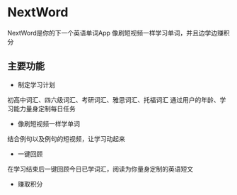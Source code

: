 # NextWord

NextWord是你的下一个英语单词App
像刷短视频一样学习单词，并且边学边赚积分

## 主要功能
- 制定学习计划

初高中词汇、四六级词汇、考研词汇、雅思词汇、托福词汇
通过用户的年龄、学习能力量身定制每日任务

- 像刷短视频一样学单词

结合例句以及例句的短视频，让学习动起来

- 一键回顾

在学习结束后一键回顾今日已学词汇，阅读为你量身定制的英语短文

- 赚取积分
